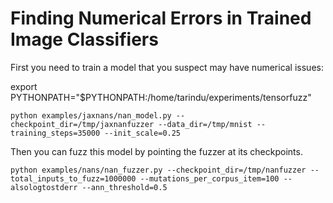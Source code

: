 # Finding Numerical Errors in Trained Image Classifiers

First you need to train a model that you suspect may have numerical issues:

export PYTHONPATH="$PYTHONPATH:/home/tarindu/experiments/tensorfuzz"

```
python examples/jaxnans/nan_model.py --checkpoint_dir=/tmp/jaxnanfuzzer --data_dir=/tmp/mnist --training_steps=35000 --init_scale=0.25
```

Then you can fuzz this model by pointing the fuzzer at its checkpoints.

```
python examples/nans/nan_fuzzer.py --checkpoint_dir=/tmp/nanfuzzer --total_inputs_to_fuzz=1000000 --mutations_per_corpus_item=100 --alsologtostderr --ann_threshold=0.5
```
